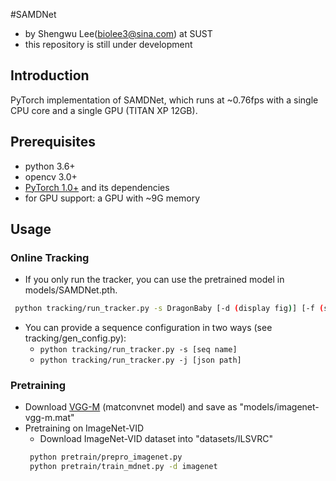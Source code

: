 #SAMDNet

- by Shengwu Lee(biolee3@sina.com) at SUST
- this repository is still under development

## Introduction
PyTorch implementation of SAMDNet, which runs at ~0.76fps with a single CPU core and a single GPU (TITAN XP 12GB).

## Prerequisites
- python 3.6+
- opencv 3.0+
- [PyTorch 1.0+](http://pytorch.org/) and its dependencies 
- for GPU support: a GPU with ~9G memory

## Usage

### Online Tracking
 - If you only run the tracker, you can use the pretrained model in models/SAMDNet.pth.
```bash
 python tracking/run_tracker.py -s DragonBaby [-d (display fig)] [-f (save fig)]
```
 - You can provide a sequence configuration in two ways (see tracking/gen_config.py):
   - ```python tracking/run_tracker.py -s [seq name]```
   - ```python tracking/run_tracker.py -j [json path]```
 
### Pretraining
 - Download [VGG-M](http://www.vlfeat.org/matconvnet/models/imagenet-vgg-m.mat) (matconvnet model) and save as "models/imagenet-vgg-m.mat"
 - Pretraining on ImageNet-VID
   - Download ImageNet-VID dataset into "datasets/ILSVRC"
    ``` bash
     python pretrain/prepro_imagenet.py
     python pretrain/train_mdnet.py -d imagenet
    ```

